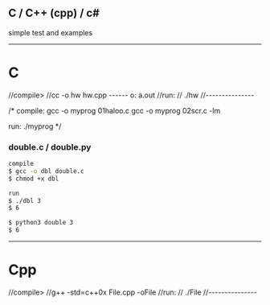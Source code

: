 ## C / C++ (cpp) / c#

simple test and examples

---

# C

//compile>
//cc -o hw hw.cpp  ------ o: a.out
//run:
// ./hw
//---------------

/*
compile:
gcc -o myprog 01haloo.c
gcc -o myprog 02scr.c -lm

run:
./myprog
*/


### double.c / double.py

```bash
compile
$ gcc -o dbl double.c
$ chmod +x dbl

run
$ ./dbl 3
$ 6

$ python3 double 3
$ 6
```

---


# Cpp

//compile>
//g++ -std=c++0x File.cpp -oFile
//run:
// ./File
//---------------
